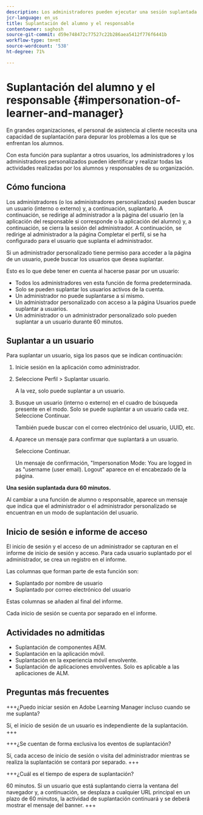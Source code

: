 ```yaml
---
description: Los administradores pueden ejecutar una sesión suplantada en la que pueden iniciar sesión en nombre de cualquier usuario de su cuenta con las funciones de alumno y responsable.
jcr-language: en_us
title: Suplantación del alumno y el responsable
contentowner: saghosh
source-git-commit: d59e748472c77527c22b286aea5412f776f6441b
workflow-type: tm+mt
source-wordcount: '538'
ht-degree: 71%

---
```




# Suplantación del alumno y el responsable {#impersonation-of-learner-and-manager}

En grandes organizaciones, el personal de asistencia al cliente necesita una capacidad de suplantación para depurar los problemas a los que se enfrentan los alumnos.

Con esta función para suplantar a otros usuarios, los administradores y los administradores personalizados pueden identificar y realizar todas las actividades realizadas por los alumnos y responsables de su organización.

## Cómo funciona

Los administradores (o los administradores personalizados) pueden buscar un usuario (interno o externo) y, a continuación, suplantarlo. A continuación, se redirige al administrador a la página del usuario (en la aplicación del responsable si corresponde o la aplicación del alumno) y, a continuación, se cierra la sesión del administrador. A continuación, se redirige al administrador a la página Completar el perfil, si se ha configurado para el usuario que suplanta el administrador.

Si un administrador personalizado tiene permiso para acceder a la página de un usuario, puede buscar los usuarios que desea suplantar.

Esto es lo que debe tener en cuenta al hacerse pasar por un usuario:

* Todos los administradores ven esta función de forma predeterminada.
* Solo se pueden suplantar los usuarios activos de la cuenta.
* Un administrador no puede suplantarse a sí mismo.
* Un administrador personalizado con acceso a la página Usuarios puede suplantar a usuarios.
* Un administrador o un administrador personalizado solo pueden suplantar a un usuario durante 60 minutos.

## Suplantar a un usuario

Para suplantar un usuario, siga los pasos que se indican continuación:

1. Inicie sesión en la aplicación como administrador.
1. Seleccione Perfil > Suplantar usuario.

   A la vez, solo puede suplantar a un usuario.

1. Busque un usuario (interno o externo) en el cuadro de búsqueda presente en el modo. Solo se puede suplantar a un usuario cada vez. Seleccione Continuar.

   También puede buscar con el correo electrónico del usuario, UUID, etc.

1. Aparece un mensaje para confirmar que suplantará a un usuario.

   Seleccione Continuar.

   Un mensaje de confirmación, &quot;Impersonation Mode: You are logged in as &quot;username (user email). Logout&quot; aparece en el encabezado de la página.

**Una sesión suplantada dura 60 minutos.**

Al cambiar a una función de alumno o responsable, aparece un mensaje que indica que el administrador o el administrador personalizado se encuentran en un modo de suplantación del usuario.

## Inicio de sesión e informe de acceso

El inicio de sesión y el acceso de un administrador se capturan en el informe de inicio de sesión y acceso. Para cada usuario suplantado por el administrador, se crea un registro en el informe.

Las columnas que forman parte de esta función son:

* Suplantado por nombre de usuario
* Suplantado por correo electrónico del usuario

Estas columnas se añaden al final del informe.

Cada inicio de sesión se cuenta por separado en el informe.

## Actividades no admitidas

* Suplantación de componentes AEM.
* Suplantación en la aplicación móvil.
* Suplantación en la experiencia móvil envolvente.
* Suplantación de aplicaciones envolventes. Solo es aplicable a las aplicaciones de ALM.

## Preguntas más frecuentes

+++¿Puedo iniciar sesión en Adobe Learning Manager incluso cuando se me suplanta?

Sí, el inicio de sesión de un usuario es independiente de la suplantación.
+++

+++¿Se cuentan de forma exclusiva los eventos de suplantación?

Sí, cada acceso de inicio de sesión o visita del administrador mientras se realiza la suplantación se contará por separado.
+++

+++¿Cuál es el tiempo de espera de suplantación?

60 minutos. Si un usuario que está suplantando cierra la ventana del navegador y, a continuación, se desplaza a cualquier URL principal en un plazo de 60 minutos, la actividad de suplantación continuará y se deberá mostrar el mensaje del banner.
+++
